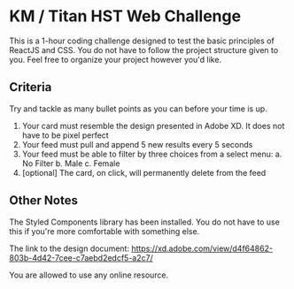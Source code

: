 
# KM / Titan HST Web Challenge
This is a 1-hour coding challenge designed to test the basic principles of ReactJS and CSS. You do not have to follow the project structure given to you. Feel free to organize your project however you'd like.

## Criteria
Try and tackle as many bullet points as you can before your time is up.

1. Your card must resemble the design presented in Adobe XD. It does not have to be pixel perfect
2. Your feed must pull and append 5 new results every 5 seconds
3. Your feed must be able to filter by three choices from a select menu:
	a.  No Filter
	b.  Male
	c.  Female
4. [optional] The card, on click, will permanently delete from the feed

## Other Notes
The Styled Components library has been installed. You do not have to use this if you're more comfortable with something else.

The link to the design document:
https://xd.adobe.com/view/d4f64862-803b-4d42-7cee-c7aebd2edcf5-a2c7/

You are allowed to use any online resource.